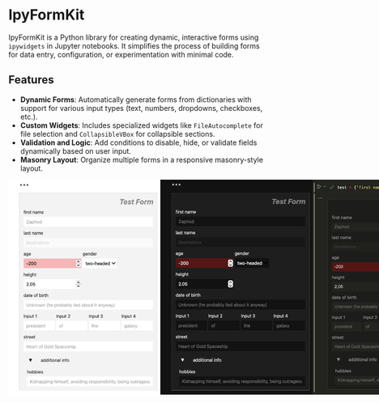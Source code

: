 # IpyFormKit

IpyFormKit is a Python library for creating dynamic, interactive forms using `ipywidgets` in Jupyter notebooks. It simplifies the process of building forms for data entry, configuration, or experimentation with minimal code.

## Features

- **Dynamic Forms**: Automatically generate forms from dictionaries with support for various input types (text, numbers, dropdowns, checkboxes, etc.).
- **Custom Widgets**: Includes specialized widgets like `FileAutocomplete` for file selection and `CollapsibleVBox` for collapsible sections.
- **Validation and Logic**: Add conditions to disable, hide, or validate fields dynamically based on user input.
- **Masonry Layout**: Organize multiple forms in a responsive masonry-style layout.

<div style="display: flex; justify-content: space-around;">
  <img src="images/jupyterlab-light.png" alt="Jupyter Lab Light Example" width="300">
  <img src="images/jupyterlab-dark.png" alt="Jupyter Lab Dark Example" width="300">
  <img src="images/vscode.png" alt="VSCode Example" width="300">
  <img src="images/googlecolab.png" alt="Google Colab Example" width="300">
</div>
